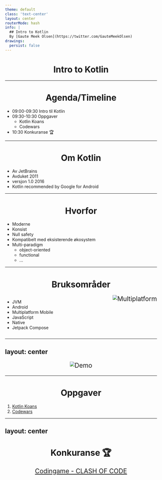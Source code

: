 ```yaml
---
theme: default
class: 'text-center'
layout: center
routerMode: hash
info: |
  ## Intro to Kotlin
  By [Gaute Meek Olsen](https://twitter.com/GauteMeekOlsen)
drawings:
  persist: false
---
```


# Intro to Kotlin

<logos-kotlin class="text-6xl"/>

---

# Agenda/Timeline

* 09:00-09:30 Intro til Kotlin
* 09:30-10:30 Oppgaver
  * Kotlin Koans
  * Codewars
* 10:30 Konkuranse 🏆

---

# Om Kotlin

- Av JetBrains
- Avduket 2011
- versjon 1.0 2016
- Kotlin recommended by Google for Android

---

# Hvorfor

- Moderne
- Konsist
- Null safety
- Kompatibelt med eksisterende økosystem
- Multi-paradigm
  - object-oriented
  - functional
  - ...

---

# Bruksområder

<div class="flex">

- JVM
- Android
- Multiplatform Mobile
- JavaScript
- Native
- Jetpack Compose

![Multiplatform](/multiplatform.png)

</div>

<style scoped>
.flex{
  display: flex;
  justify-content: space-between;
}

.flex p{
  display: contents;
}

img{
  max-width: 45%;
}
</style>

---
layout: center
---

![Demo](/demo.jpg)

---

# Oppgaver

1. [Kotlin Koans](https://play.kotlinlang.org/koans/overview)
2. [Codewars](https://www.codewars.com/)

---
layout: center
---

# Konkuranse 🏆

[Codingame - CLASH OF CODE](https://www.codingame.com/multiplayer/clashofcode)

<style scoped>
h1, p{
  text-align: center;
}

p{
  font-size: 1.5em;
  margin-top: 20px !important;
}
</style>